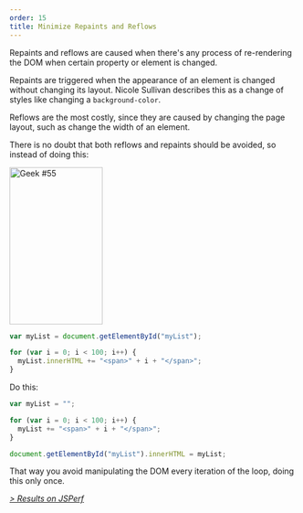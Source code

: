 ```yaml
---
order: 15
title: Minimize Repaints and Reflows
---
```


Repaints and reflows are caused when there's any process of re-rendering the DOM when certain property or element is changed.

Repaints are triggered when the appearance of an element is changed without changing its layout. Nicole Sullivan describes this as a change of styles like changing a `background-color`.

Reflows are the most costly, since they are caused by changing the page layout, such as change the width of an element.

There is no doubt that both reflows and repaints should be avoided, so instead of doing this:

<div class="img-right">
  <img id="geek-55" class="icos-geek" src="http://browserdiet.com/img/55.png" alt="Geek #55" width="163" height="275" />
</div>

```js
var myList = document.getElementById("myList");

for (var i = 0; i < 100; i++) {
  myList.innerHTML += "<span>" + i + "</span>";
}
```

Do this:

```js
var myList = "";

for (var i = 0; i < 100; i++) {
  myList += "<span>" + i + "</span>";
}

document.getElementById("myList").innerHTML = myList;
```

That way you avoid manipulating the DOM every iteration of the loop, doing this only once.

*[> Results on JSPerf](http://jsperf.com/browser-diet-dom-manipulation)*
